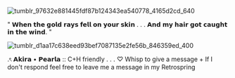 ![tumblr_97632e881445fdf87b124343ea540778_4165d2cd_640](https://github.com/user-attachments/assets/e822b523-e95b-40ab-83a9-4ac97993b200)

" 𝗪𝗵𝗲𝗻 𝘁𝗵𝗲 𝗴𝗼𝗹𝗱 𝗿𝗮𝘆𝘀 𝗳𝗲𝗹𝗹 𝗼𝗻 𝘆𝗼𝘂𝗿 𝘀𝗸𝗶𝗻 . . . 𝗔𝗻𝗱 𝗺𝘆 𝗵𝗮𝗶𝗿 𝗴𝗼𝘁 𝗰𝗮𝘂𝗴𝗵𝘁 𝗶𝗻 𝘁𝗵𝗲 𝘄𝗶𝗻𝗱. "

![tumblr_d1aa17c638eed93bef7087135e2fe56b_846359ed_400](https://github.com/user-attachments/assets/9e0e140f-fc78-4a7f-ac56-e2c32c451da7)

.ৎ 𝗔𝗸𝗶𝗿𝗮 • 𝗣𝗲𝗮𝗿𝗹𝗮 :: C+H friendly . . . ♡ Whisp to give a message + If I don't respond feel free to leave me a message in my Retrospring 




